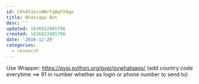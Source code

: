 ```yaml
---
id: C0nAh3oxiWWrYgBqFX9ge
title: Whatsapp Bot
desc: ''
updated: 1636922485766
created: 1636922485766
date: '2016-12-29'
categories:
  - research
---
```


Use Wrapper: https://pypi.python.org/pypi/pywhatsapp/ (add country code everytime ==> 91 in number whether as login or phone number to send to)
